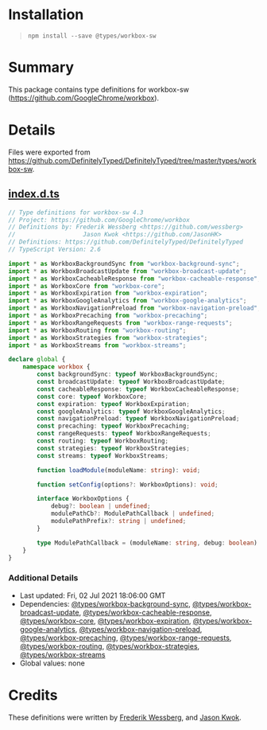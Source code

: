 # Installation
> `npm install --save @types/workbox-sw`

# Summary
This package contains type definitions for workbox-sw (https://github.com/GoogleChrome/workbox).

# Details
Files were exported from https://github.com/DefinitelyTyped/DefinitelyTyped/tree/master/types/workbox-sw.
## [index.d.ts](https://github.com/DefinitelyTyped/DefinitelyTyped/tree/master/types/workbox-sw/index.d.ts)
````ts
// Type definitions for workbox-sw 4.3
// Project: https://github.com/GoogleChrome/workbox
// Definitions by: Frederik Wessberg <https://github.com/wessberg>
//                   Jason Kwok <https://github.com/JasonHK>
// Definitions: https://github.com/DefinitelyTyped/DefinitelyTyped
// TypeScript Version: 2.6

import * as WorkboxBackgroundSync from "workbox-background-sync";
import * as WorkboxBroadcastUpdate from "workbox-broadcast-update";
import * as WorkboxCacheableResponse from "workbox-cacheable-response";
import * as WorkboxCore from "workbox-core";
import * as WorkboxExpiration from "workbox-expiration";
import * as WorkboxGoogleAnalytics from "workbox-google-analytics";
import * as WorkboxNavigationPreload from "workbox-navigation-preload";
import * as WorkboxPrecaching from "workbox-precaching";
import * as WorkboxRangeRequests from "workbox-range-requests";
import * as WorkboxRouting from "workbox-routing";
import * as WorkboxStrategies from "workbox-strategies";
import * as WorkboxStreams from "workbox-streams";

declare global {
    namespace workbox {
        const backgroundSync: typeof WorkboxBackgroundSync;
        const broadcastUpdate: typeof WorkboxBroadcastUpdate;
        const cacheableResponse: typeof WorkboxCacheableResponse;
        const core: typeof WorkboxCore;
        const expiration: typeof WorkboxExpiration;
        const googleAnalytics: typeof WorkboxGoogleAnalytics;
        const navigationPreload: typeof WorkboxNavigationPreload;
        const precaching: typeof WorkboxPrecaching;
        const rangeRequests: typeof WorkboxRangeRequests;
        const routing: typeof WorkboxRouting;
        const strategies: typeof WorkboxStrategies;
        const streams: typeof WorkboxStreams;

        function loadModule(moduleName: string): void;

        function setConfig(options?: WorkboxOptions): void;

        interface WorkboxOptions {
            debug?: boolean | undefined;
            modulePathCb?: ModulePathCallback | undefined;
            modulePathPrefix?: string | undefined;
        }

        type ModulePathCallback = (moduleName: string, debug: boolean) => string;
    }
}

````

### Additional Details
 * Last updated: Fri, 02 Jul 2021 18:06:00 GMT
 * Dependencies: [@types/workbox-background-sync](https://npmjs.com/package/@types/workbox-background-sync), [@types/workbox-broadcast-update](https://npmjs.com/package/@types/workbox-broadcast-update), [@types/workbox-cacheable-response](https://npmjs.com/package/@types/workbox-cacheable-response), [@types/workbox-core](https://npmjs.com/package/@types/workbox-core), [@types/workbox-expiration](https://npmjs.com/package/@types/workbox-expiration), [@types/workbox-google-analytics](https://npmjs.com/package/@types/workbox-google-analytics), [@types/workbox-navigation-preload](https://npmjs.com/package/@types/workbox-navigation-preload), [@types/workbox-precaching](https://npmjs.com/package/@types/workbox-precaching), [@types/workbox-range-requests](https://npmjs.com/package/@types/workbox-range-requests), [@types/workbox-routing](https://npmjs.com/package/@types/workbox-routing), [@types/workbox-strategies](https://npmjs.com/package/@types/workbox-strategies), [@types/workbox-streams](https://npmjs.com/package/@types/workbox-streams)
 * Global values: none

# Credits
These definitions were written by [Frederik Wessberg](https://github.com/wessberg), and [Jason Kwok](https://github.com/JasonHK).
